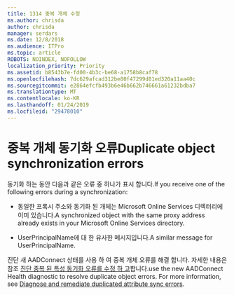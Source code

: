 ```yaml
---
title: 1314 중복 개체 수정
ms.author: chrisda
author: chrisda
manager: serdars
ms.date: 12/8/2018
ms.audience: ITPro
ms.topic: article
ROBOTS: NOINDEX, NOFOLLOW
localization_priority: Priority
ms.assetid: b8543b7e-fd00-4b3c-be68-a1758b8caf78
ms.openlocfilehash: 7dc629afcad312be80f47299d81ed320a11aa40c
ms.sourcegitcommit: e2864efcfb493b6e46b662b746661a61232bdba7
ms.translationtype: MT
ms.contentlocale: ko-KR
ms.lasthandoff: 01/24/2019
ms.locfileid: "29478010"
---
```

# <a name="duplicate-object-synchronization-errors"></a><span data-ttu-id="9a9ce-102">중복 개체 동기화 오류</span><span class="sxs-lookup"><span data-stu-id="9a9ce-102">Duplicate object synchronization errors</span></span>

<span data-ttu-id="9a9ce-103">동기화 하는 동안 다음과 같은 오류 중 하나가 표시 합니다.</span><span class="sxs-lookup"><span data-stu-id="9a9ce-103">If you receive one of the following errors during a synchronization:</span></span>
  
- <span data-ttu-id="9a9ce-104">동일한 프록시 주소와 동기화 된 개체는 Microsoft Online Services 디렉터리에 이미 있습니다.</span><span class="sxs-lookup"><span data-stu-id="9a9ce-104">A synchronized object with the same proxy address already exists in your Microsoft Online Services directory.</span></span>
    
- <span data-ttu-id="9a9ce-105">UserPrincipalName에 대 한 유사한 메시지입니다.</span><span class="sxs-lookup"><span data-stu-id="9a9ce-105">A similar message for UserPrincipalName.</span></span>
    
<span data-ttu-id="9a9ce-p101">진단 새 AADConnect 상태를 사용 하 여 중복 개체 오류를 해결 합니다. 자세한 내용은 참조 [진단 중복 된 특성 동기화 오류를 수정 하 고](https://docs.microsoft.com/azure/active-directory/hybrid/how-to-connect-health-diagnose-sync-errors)합니다.</span><span class="sxs-lookup"><span data-stu-id="9a9ce-p101">use the new AADConnect Health diagnostic to resolve duplicate object errors. For more information, see [Diagnose and remediate duplicated attribute sync errors](https://docs.microsoft.com/azure/active-directory/hybrid/how-to-connect-health-diagnose-sync-errors).</span></span>
  

